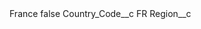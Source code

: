 <?xml version="1.0" encoding="UTF-8"?>
<CustomMetadata xmlns="http://soap.sforce.com/2006/04/metadata" xmlns:xsi="http://www.w3.org/2001/XMLSchema-instance" xmlns:xsd="http://www.w3.org/2001/XMLSchema">
    <label>France</label>
    <protected>false</protected>
    <values>
        <field>Country_Code__c</field>
        <value xsi:type="xsd:string">FR</value>
    </values>
    <values>
        <field>Region__c</field>
        <value xsi:nil="true"/>
    </values>
</CustomMetadata>
